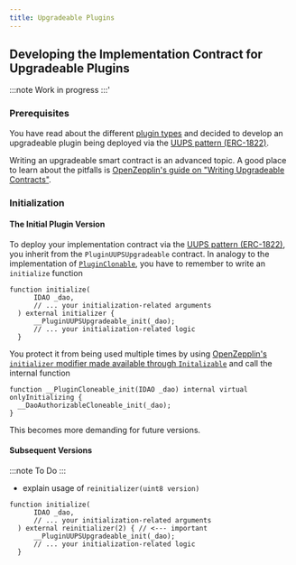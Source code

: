 ```yaml
---
title: Upgradeable Plugins
---
```


## Developing the Implementation Contract for Upgradeable Plugins

:::note
Work in progress
:::'

### Prerequisites

You have read about the different [plugin types](01-plugin-types.md) and decided to develop an upgradeable plugin being deployed via the [UUPS pattern (ERC-1822)](https://eips.ethereum.org/EIPS/eip-1822).

Writing an upgradeable smart contract is an advanced topic. A good place to learn about the pitfalls is [OpenZepplin's guide on "Writing Upgradeable Contracts"](https://docs.openzeppelin.com/upgrades-plugins/1.x/writing-upgradeable).

### Initialization

#### The Initial Plugin Version

To deploy your implementation contract via the [UUPS pattern (ERC-1822)](https://eips.ethereum.org/EIPS/eip-1822), you inherit from the `PluginUUPSUpgradeable` contract.
In analogy to the implementation of [`PluginClonable`](./02-non-upgradeable-contracts.md#deployment-via-the-minimal-clones-pattern), you have to remember to write an `initialize` function

```solidity title="YourUUPSUpgradeablePluginV1.sol"
function initialize(
      IDAO _dao,
      // ... your initialization-related arguments
  ) external initializer {
      __PluginUUPSUpgradeable_init(_dao);
      // ... your initialization-related logic
  }

```

You protect it from being used multiple times by using [OpenZepplin's `initializer` modifier made available through `Initalizable`](https://docs.openzeppelin.com/contracts/4.x/api/proxy#Initializable) and call the internal function

```solidity title="@aragon/osx/core/plugin/PluginCloneable.sol"
function __PluginCloneable_init(IDAO _dao) internal virtual onlyInitializing {
  __DaoAuthorizableCloneable_init(_dao);
}
```

This becomes more demanding for future versions.

#### Subsequent Versions

:::note
To Do
:::

- explain usage of `reinitializer(uint8 version)`

```solidity title="YourUUPSUpgradeablePluginV2.sol"
function initialize(
      IDAO _dao,
      // ... your initialization-related arguments
  ) external reinitializer(2) { // <--- important
      __PluginUUPSUpgradeable_init(_dao);
      // ... your initialization-related logic
  }

```
